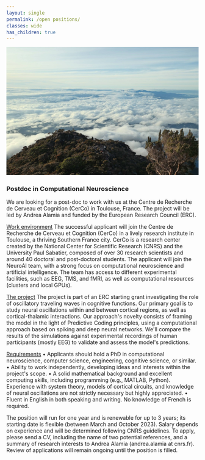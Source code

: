 ```yaml
---
layout: single
permalink: /open positions/
classes: wide
has_children: true 
---
```


<img src="/assets/images/12401642_10206892578207911_4324934037271679597_o.jpg" alt="About me"> 
      

### Postdoc in Computational Neuroscience

We are looking for a post-doc to work with us at the Centre de Recherche de Cerveau et Cognition (CerCo) in Toulouse, France. The project will be led by Andrea Alamia and funded by the European Research Council (ERC).

<ins>Work environment</ins>
The successful applicant will join the Centre de Recherche de Cerveau et Cognition (CerCo) in a lively research institute in Toulouse, a thriving Southern France city. CerCo is a research center created by the National Center for Scientific Research (CNRS) and the University Paul Sabatier, composed of over 30 research scientists and around 40 doctoral and post-doctoral students. The applicant will join the NeuroAI team, with a strong focus on computational neuroscience and artificial intelligence. The team has access to different experimental facilities, such as EEG, TMS, and fMRI, as well as computational resources (clusters and local GPUs). 

<ins>The project</ins>
The project is part of an ERC starting grant investigating the role of oscillatory traveling waves in cognitive functions. Our primary goal is to study neural oscillations within and between cortical regions, as well as cortical-thalamic interactions. Our approach's novelty consists of framing the model in the light of Predictive Coding principles, using a computational approach based on spiking and deep neural networks. We'll compare the results of the simulations against experimental recordings of human participants (mostly EEG) to validate and assess the model's predictions.

<ins>Requirements</ins>
•	Applicants should hold a PhD in computational neuroscience, computer science, engineering, cognitive science, or similar. 
•	Ability to work independently, developing ideas and interests within the project's scope. 
•	A solid mathematical background and excellent computing skills, including programming (e.g., MATLAB, Python). Experience with system theory, models of cortical circuits, and knowledge of neural oscillations are not strictly necessary but highly appreciated.
•	Fluent in English in both speaking and writing. No knowledge of French is required.

The position will run for one year and is renewable for up to 3 years; its starting date is flexible (between March and October 2023). 
Salary depends on experience and will be determined following CNRS guidelines. 
To apply, please send a CV, including the name of two potential references, and a summary of research interests to Andrea Alamia (andrea.alamia at cnrs.fr). Review of applications will remain ongoing until the position is filled.

 

